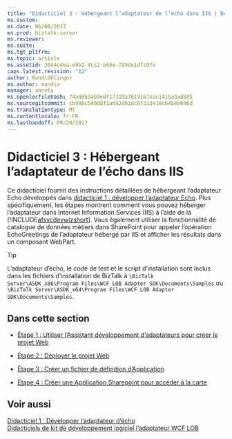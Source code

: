 ```yaml
---
title: "Didacticiel 3 : Hébergeant l’adaptateur de l’écho dans IIS | Documents Microsoft"
ms.custom: 
ms.date: 06/08/2017
ms.prod: biztalk-server
ms.reviewer: 
ms.suite: 
ms.tgt_pltfrm: 
ms.topic: article
ms.assetid: 3044cdea-e9b2-4cc2-b66e-799da1dfc07e
caps.latest.revision: "12"
author: MandiOhlinger
ms.author: mandia
manager: anneta
ms.openlocfilehash: 74addb5a69e8f17319a7019167eac1415a3a88d5
ms.sourcegitcommit: cb908c540d8f1a692d01dc8f313e16cb4b4e696d
ms.translationtype: MT
ms.contentlocale: fr-FR
ms.lasthandoff: 09/20/2017
---
```

# <a name="tutorial-3-hosting-the-echo-adapter-in-iis"></a>Didacticiel 3 : Hébergeant l’adaptateur de l’écho dans IIS
Ce didacticiel fournit des instructions détaillées de hébergeant l’adaptateur Echo développés dans [didacticiel 1 : développer l’adaptateur Echo](../../adapters-and-accelerators/wcf-lob-adapter-sdk/tutorial-1-develop-the-echo-adapter.md). Plus spécifiquement, les étapes montrent comment vous pouvez héberger l’adaptateur dans Internet Information Services (IIS) à l’aide de la [!INCLUDE[afsvcdevwizshort](../../includes/afsvcdevwizshort-md.md)]. Vous également utiliser la fonctionnalité de catalogue de données métiers dans SharePoint pour appeler l’opération EchoGreetings de l’adaptateur hébergé par IIS et afficher les résultats dans un composant WebPart.  
  
> [!TIP]
>  L’adaptateur d’écho, le code de test et le script d’installation sont inclus dans les fichiers d’installation de BizTalk à `\BizTalk Server\ASDK_x86\Program Files\WCF LOB Adapter SDK\Documents\Samples` ou `\BizTalk Server\ASDK_x64\Program Files\WCF LOB Adapter SDK\Documents\Samples`. 
  
## <a name="in-this-section"></a>Dans cette section  
  
-   [Étape 1 : Utiliser l’Assistant développement d’adaptateurs pour créer le projet Web](../../adapters-and-accelerators/wcf-lob-adapter-sdk/step-1-use-the-adapter-service-development-wizard-to-create-the-web-project.md)  
  
-   [Étape 2 : Déployer le projet Web](../../adapters-and-accelerators/wcf-lob-adapter-sdk/step-2-deploy-the-web-project.md)  
  
-   [Étape 3 : Créer un fichier de définition d’Application](../../adapters-and-accelerators/wcf-lob-adapter-sdk/step-3-create-an-application-definition-file.md)  
  
-   [Étape 4 : Créer une Application Sharepoint pour accéder à la carte](../../adapters-and-accelerators/wcf-lob-adapter-sdk/step-4-create-a-sharepoint-application-to-access-the-adapter.md)  
  
## <a name="see-also"></a>Voir aussi  
 [Didacticiel 1 : Développer l’adaptateur d’écho](../../adapters-and-accelerators/wcf-lob-adapter-sdk/tutorial-1-develop-the-echo-adapter.md)   
  [Didacticiels de kit de développement logiciel l’adaptateur WCF LOB](../../adapters-and-accelerators/wcf-lob-adapter-sdk/tutorials-to-learn-the-wcf-lob-adapter-sdk.md)